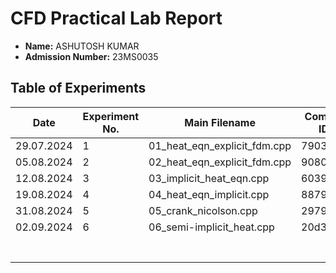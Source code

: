 # CFD Practical Lab Report

- **Name:** ASHUTOSH KUMAR
- **Admission Number:** 23MS0035

## Table of Experiments

| Date       | Experiment No. | Main Filename                  | Commit ID  |
|------------|----------------|--------------------------------|------------|
| 29.07.2024 | 1              | 01_heat_eqn_explicit_fdm.cpp   | 7903bd0    |
| 05.08.2024 | 2              | 02_heat_eqn_explicit_fdm.cpp   | 9080ef0    |
| 12.08.2024 | 3              | 03_implicit_heat_eqn.cpp       | 6039f9d    |
| 19.08.2024 | 4              | 04_heat_eqn_implicit.cpp       | 887965b    |
| 31.08.2024 | 5              | 05_crank_nicolson.cpp          | 2979e2e    |
| 02.09.2024 | 6              | 06_semi-implicit_heat.cpp      | 20d3221    |
|            |                |                                |            |
|            |                |                                |            |
|            |                |                                |            |
|            |                |                                |            |
|            |                |                                |            |
|            |                |                                |            |
|            |                |                                |            |
